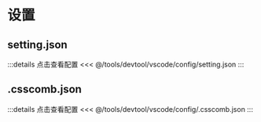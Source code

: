 # 设置

## setting.json

:::details 点击查看配置
<<< @/tools/devtool/vscode/config/setting.json
:::

## .csscomb.json

:::details 点击查看配置
<<< @/tools/devtool/vscode/config/.csscomb.json
:::
